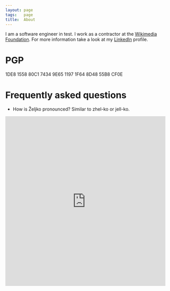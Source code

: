```yaml
---
layout: page
tags:   page
title:  About
---
```

I am a software engineer in test. I work as a contractor at the [Wikimedia Foundation](https://wikimediafoundation.org/). For more information take a look at my [LinkedIn](https://www.linkedin.com/in/zeljkofilipin) profile.

# PGP

1DE8 1558 80C1 7434 9E65 1197 1F64 8D48 55B8 CF0E

# Frequently asked questions

- How is Željko pronounced? Similar to zhel-ko or jell-ko.

<iframe src="https://www.facebook.com/plugins/post.php?href=https%3A%2F%2Fwww.facebook.com%2Fphoto.php%3Ffbid%3D10150699914817290%26set%3Da.444839447289%26type%3D3&width=500" width="500" height="531" style="border:none;overflow:hidden" scrolling="no" frameborder="0" allowTransparency="true" allow="encrypted-media"></iframe>
